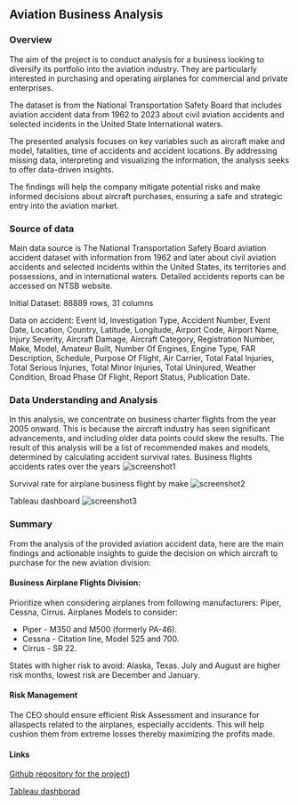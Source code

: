 ## Aviation Business Analysis

### Overview 
The aim of the project is to conduct analysis for a business looking to diversify its portfolio into the aviation industry. They are particularly interested in purchasing and operating airplanes for commercial and private enterprises.

The dataset is from the National Transportation Safety Board that includes aviation accident data from 1962 to 2023 about civil aviation accidents and selected incidents in the United State International waters.

The presented analysis focuses on key variables such as aircraft make and model, fatalities, time of accidents and accident locations. By addressing missing data, interpreting and visualizing the information, the analysis seeks to offer data-driven insights.

The findings will help the company mitigate potential risks and make informed decisions about aircraft purchases, ensuring a safe and strategic entry into the aviation market.


### Source of data

Main data source is The National Transportation Safety Board aviation accident dataset with information from 1962 and later about civil aviation accidents and selected incidents within the United States, its territories and possessions, and in international waters. Detailed accidents reports can be accessed on NTSB website.

Initial Dataset: 88889 rows, 31 columns 

Data on accident: Event Id, Investigation Type, Accident Number, Event Date, Location, Country, Latitude, Longitude, Airport Code, Airport Name, Injury Severity, Aircraft Damage, Aircraft Category, Registration Number, Make, Model, Amateur Built, Number Of Engines, Engine Type, FAR Description, Schedule, Purpose Of Flight, Air Carrier, Total Fatal Injuries, Total Serious Injuries, Total Minor Injuries, Total Uninjured, Weather Condition, Broad Phase Of Flight, Report Status, Publication Date.



### Data Understanding and Analysis

In this analysis, we concentrate on business charter flights from the year 2005 onward. This is because the aircraft industry has seen significant advancements, and including older data points could skew the results.
The result of this analysis will be a list of recommended makes and models, determined by calculating accident survival rates.
Business flights accidents rates over the years
![screenshot1](images/screen1.png)

Survival rate for airplane business flight by make
![screenshot2](images/screen2.png)



Tableau dashboard
![screenshot3](images/screen4.png)




### Summary

From the analysis of the provided aviation accident data, here are the main findings and actionable insights to guide the decision on which aircraft to purchase for the new aviation division:
#### Business Airplane Flights Division:

Prioritize when considering airplanes from following manufacturers: Piper, Cessna, Cirrus.
Airplanes Models to consider:
* Piper - M350 and M500 (formerly PA-46).
* Cessna - Citation line, Model 525 and 700.
* Cirrus - SR 22.

States with higher risk to avoid: Alaska, Texas.
July and August are higher risk months, lowest risk are December and January.

#### Risk Management
The CEO should ensure efficient Risk Assessment and insurance for allaspects related to the airplanes, especially accidents. This will help cushion them from extreme losses thereby maximizing the profits made.





#### Links

[Github repository for the project](https://github.com/GraceRKimotho/aviation-project))

[Tableau dashborad](https://public.tableau.com/app/profile/dolgor.purbueva/viz/AviationAccidentsProject/Dashboard)
